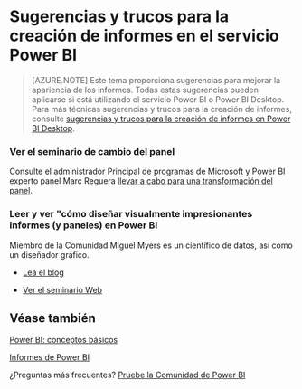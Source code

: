 <properties
   pageTitle="Sugerencias y trucos para la creación de informes visualmente espectaculares en servicio Power BI"
   description="Sugerencias y trucos para la creación de informes en el servicio Power BI"
   services="powerbi"
   documentationCenter=""
   authors="mihart"
   manager="mblythe"
   backup=""
   editor=""
   tags=""
   qualityFocus="no"
   qualityDate=""/>

<tags
   ms.service="powerbi"
   ms.devlang="NA"
   ms.topic="article"
   ms.tgt_pltfrm="NA"
   ms.workload="powerbi"
   ms.date="09/12/2016"
   ms.author="mihart"/>
# Sugerencias y trucos para la creación de informes en el servicio Power BI

>[AZURE.NOTE] Este tema proporciona sugerencias para mejorar la apariencia de los informes. Todas estas sugerencias pueden aplicarse si está utilizando el servicio Power BI o Power BI Desktop.  Para más técnicas sugerencias y trucos para la creación de informes, consulte [sugerencias y trucos para la creación de informes en Power BI Desktop](powerbi-desktop-tips-and-tricks-for-creating-reports).


### Ver el seminario de cambio del panel

Consulte el administrador Principal de programas de Microsoft y Power BI experto panel Marc Reguera [llevar a cabo para una transformación del panel](https://info.microsoft.com/CO-PowerBI-WBNR-FY16-05May-12-Dashboard-Makeover-Registration.html).


### Leer y ver "cómo diseñar visualmente impresionantes informes (y paneles) en Power BI

Miembro de la Comunidad Miguel Myers es un científico de datos, así como un diseñador gráfico.

-  [Lea el blog](https://powerbi.microsoft.com/blog/how-to-design-visually-stunning-reports/)

-  [Ver el seminario Web](https://info.microsoft.com/CO-PowerBI-WBNR-FY16-04Apr-19-Design-Reports-in-PowerBI-Registration.html)

## Véase también

[Power BI: conceptos básicos](powerbi-service-basic-concepts.md)

[Informes de Power BI](powerbi-service-reports.md)

¿Preguntas más frecuentes? [Pruebe la Comunidad de Power BI](http://community.powerbi.com/)
